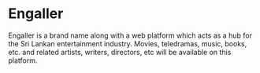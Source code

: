 # Engaller
Engaller is a brand name along with a web platform which acts as a hub for the Sri Lankan entertainment industry. Movies, teledramas, music, books, etc. and related artists, writers, directors, etc will be available on this platform.
